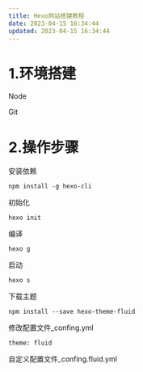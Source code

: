 ```yaml
---
title: Hexo网站搭建教程
date: 2023-04-15 16:34:44
updated: 2023-04-15 16:34:44
---
```



# 1.环境搭建

Node

Git

# 2.操作步骤

安装依赖

```
npm install -g hexo-cli
```

初始化

```
hexo init
```

编译

```
hexo g
```

启动

```
hexo s
```

下载主题

```
npm install --save hexo-theme-fluid
```

修改配置文件_confing.yml

```
theme: fluid
```

自定义配置文件_confing.fluid.yml



